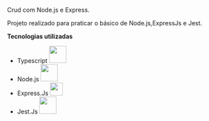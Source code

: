 Crud com Node.js e Express.

Projeto realizado para praticar o básico de Node.js,ExpressJs e Jest.

<b>Tecnologias utilizadas</b>

<ul>
  <li>Typescript <img src="https://github.com/user-attachments/assets/f7ffdc3d-b0a4-4844-a24e-c73ca0a77d9c" width="40px" height="40px"/></li>
  <li>Node.js <img src="https://github.com/user-attachments/assets/ad5621bc-b086-4bc9-949c-31cab800ff6c" width="40px" height="40px"/></li>
  <li>Express.Js <img src="https://github.com/user-attachments/assets/2556a677-a931-435c-a5ca-51c24f60cfc2" widht="50px" height="30px"/></li>
  <li>Jest.Js <img src="https://github.com/user-attachments/assets/87554ad6-6512-465c-bb73-f1555632f1d1" width="40px" height="40px"/></li>
</ul>

